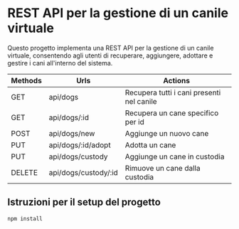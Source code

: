 # REST API per la gestione di un canile virtuale

Questo progetto implementa una REST API per la gestione di un canile virtuale, consentendo agli utenti di recuperare, aggiungere, adottare e gestire i cani all'interno del sistema.

| Methods | Urls                 | Actions                                   |
| ------- | -------------------- | ----------------------------------------- |
| GET     | api/dogs             | Recupera tutti i cani presenti nel canile |
| GET     | api/dogs/:id         | Recupera un cane specifico per id         |
| POST    | api/dogs/new         | Aggiunge un nuovo cane                    |
| PUT     | api/dogs/:id/adopt   | Adotta un cane                            |
| PUT     | api/dogs/custody     | Aggiunge un cane in custodia              |
| DELETE  | api/dogs/custody/:id | Rimuove un cane dalla custodia            |

## Istruzioni per il setup del progetto

```
npm install
```
